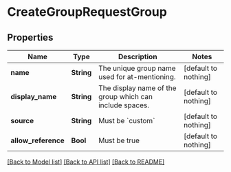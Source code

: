 # CreateGroupRequestGroup


## Properties
Name | Type | Description | Notes
------------ | ------------- | ------------- | -------------
**name** | **String** | The unique group name used for at-mentioning. | [default to nothing]
**display_name** | **String** | The display name of the group which can include spaces. | [default to nothing]
**source** | **String** | Must be &#x60;custom&#x60; | [default to nothing]
**allow_reference** | **Bool** | Must be true | [default to nothing]


[[Back to Model list]](../README.md#models) [[Back to API list]](../README.md#api-endpoints) [[Back to README]](../README.md)


